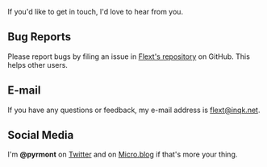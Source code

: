 If you'd like to get in touch, I'd love to hear from you.

## Bug Reports

Please report bugs by filing an issue in
[Flext's repository](https://github.com/pyrmont/flext/issues) on GitHub. This
helps other users.

## E-mail

If you have any questions or feedback, my e-mail address is <flext@inqk.net>.

## Social Media

I'm **@pyrmont** on [Twitter](https://twitter.com/pyrmont) and on
[Micro.blog](https://micro.blog/pyrmont) if that's more your thing.
